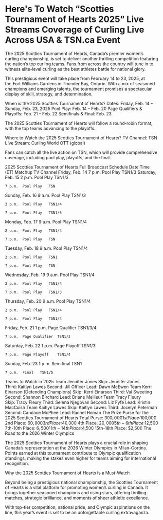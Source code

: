 # Here's To Watch “Scotties Tournament of Hearts 2025” Live Streams Coverage of Curling Live Across USA & TSN.ca Event

The 2025 Scotties Tournament of Hearts, Canada’s premier women’s curling championship, is set to deliver another thrilling competition featuring the nation’s top curling teams. Fans from across the country will tune in to witness elite-level curling as the best athletes battle for national glory.

This prestigious event will take place from February 14 to 23, 2025, at the Fort Williams Gardens in Thunder Bay, Ontario. With a mix of seasoned champions and emerging talents, the tournament promises a spectacular display of skill, strategy, and determination.

When is the 2025 Scotties Tournament of Hearts?
Dates: Friday, Feb. 14 – Sunday, Feb. 23, 2025
Pool Play: Feb. 14 – Feb. 20
Page Qualifiers & Playoffs: Feb. 21 – Feb. 22
Semifinals & Final: Feb. 23

The 2025 Scotties Tournament of Hearts will follow a round-robin format, with the top teams advancing to the playoffs.

Where to Watch the 2025 Scotties Tournament of Hearts?
TV Channel: TSN
Live Stream: Curling World OTT (global)

Fans can catch all the live action on TSN, which will provide comprehensive coverage, including pool play, playoffs, and the final.

2025 Scotties Tournament of Hearts Full Broadcast Schedule
Date	Time (ET)	Matchup	TV Channel
Friday, Feb. 14	7 p.m.	Pool Play	TSN1/3
Saturday, Feb. 15	2 p.m.	Pool Play	TSN1/3

	7 p.m.	Pool Play	TSN
Sunday, Feb. 16	9 a.m.	Pool Play	TSN1/3

	2 p.m.	Pool Play	TSN1/4

	7 p.m.	Pool Play	TSN1/5
Monday, Feb. 17	9 a.m.	Pool Play	TSN1/4

	2 p.m.	Pool Play	TSN1/4

	7 p.m.	Pool Play	TSN
Tuesday, Feb. 18	9 a.m.	Pool Play	TSN1/4

	2 p.m.	Pool Play	TSN1

	7 p.m.	Pool Play	TSN
Wednesday, Feb. 19	9 a.m.	Pool Play	TSN1/4

	2 p.m.	Pool Play	TSN1/4

	7 p.m.	Pool Play	TSN1/3
Thursday, Feb. 20	9 a.m.	Pool Play	TSN1/4

	2 p.m.	Pool Play	TSN1/4

	7 p.m.	Pool Play	TSN1/4
Friday, Feb. 21	1 p.m.	Page Qualifier	TSN1/3/4

	7 p.m.	Page Qualifier	TSN1/3
Saturday, Feb. 22	1 p.m.	Page Playoff	TSN1/3

	7 p.m.	Page Playoff	TSN1/4
Sunday, Feb. 23	1 p.m.	Semifinal	TSN1

	7 p.m.	Final	TSN1/5
Teams to Watch in 2025
Team Jennifer Jones
Skip: Jennifer Jones
Third: Kaitlyn Lawes
Second: Jill Officer
Lead: Dawn McEwen
Team Kerri Einarson (Defending Champions)
Skip: Kerri Einarson
Third: Val Sweeting
Second: Shannon Birchard
Lead: Briane Meilleur
Team Tracy Fleury
Skip: Tracy Fleury
Third: Selena Njegovan
Second: Liz Fyfe
Lead: Kristin MacCuish
Team Kaitlyn Lawes
Skip: Kaitlyn Lawes
Third: Jocelyn Peterman
Second: Candace McPhee
Lead: Rachel Homan
The Prize Purse for the 2025 Scotties Tournament of Hearts
Total Purse: $300,000
1st Place: $100,000
2nd Place: $60,000
3rd Place: $40,000
4th Place: $20,000
5th-6th Place: $12,500
7th-10th Place: $6,500
11th-14th Place: $4,500
15th-18th Place: $2,500
The Road to the 2026 Winter Olympics

The 2025 Scotties Tournament of Hearts plays a crucial role in shaping Canada’s representation at the 2026 Winter Olympics in Milan-Cortina. Points earned at this tournament contribute to Olympic qualification standings, making the stakes even higher for teams aiming for international recognition.

Why the 2025 Scotties Tournament of Hearts is a Must-Watch

Beyond being a prestigious national championship, the Scotties Tournament of Hearts is a vital platform for promoting women’s curling in Canada. It brings together seasoned champions and rising stars, offering thrilling matches, strategic brilliance, and moments of sheer athletic excellence.

With top-tier competition, national pride, and Olympic aspirations on the line, this year’s event is set to be an unforgettable curling extravaganza.
